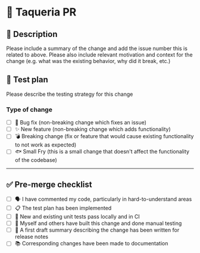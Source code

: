 # 🌮 Taqueria PR

## 🧬 Description

Please include a summary of the change and add the issue number this is related to above. Please also include relevant motivation and context for the change
(e.g. what was the existing behavior, why did it break, etc.)

## 🥇 Test plan

Please describe the testing strategy for this change

### Type of change

- [ ] 🐛 Bug fix (non-breaking change which fixes an issue)
- [ ] ✨ New feature (non-breaking change which adds functionality)
- [ ] 💣 Breaking change (fix or feature that would cause existing functionality to not work as expected)
- [ ] 🐟 Small Fry (this is a small change that doesn't affect the functionality of the codebase)

--------------------------------------------------------------------------------------------------------------------------------------

## ✅  Pre-merge checklist

- [ ] 🗣️ I have commented my code, particularly in hard-to-understand areas
- [ ] 📋 The test plan has been implemented
- [ ] 🔧 New and existing unit tests pass locally and in CI
- [ ] 💪 Myself and others have built this change and done manual testing
- [ ] 📝 A first draft summary describing the change has been written for release notes
- [ ] 📚 Corresponding changes have been made to documentation
